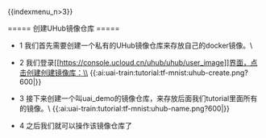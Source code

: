 {{indexmenu_n>3}}  


===== 创建UHub镜像仓库 =====

  - 1 我们首先需要创建一个私有的UHub镜像仓库来存放自己的docker镜像。\\


  - 2 我们登录[[https://console.ucloud.cn/uhub/uhub/user_image]]界面，点击创建创建镜像库：\\
{{:ai:uai-train:tutorial:tf-mnist:uhub-create.png?600|}}



  - 3 接下来创建一个叫uai\_demo的镜像仓库，来存放后面我们tutorial里面所有的镜像。\\
{{:ai:uai-train:tutorial:tf-mnist:uhub-name.png?600|}}

  - 4 之后我们就可以操作该镜像仓库了